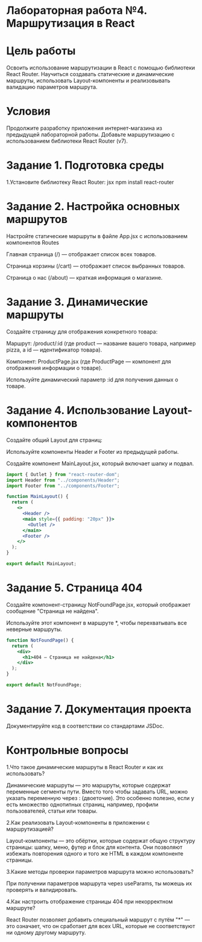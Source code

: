 # Лабораторная работа №4. Маршрутизация в React

# Цель работы

Освоить использование маршрутизации в React с помощью библиотеки React Router. Научиться создавать статические и динамические маршруты, использовать Layout-компоненты и реализовывать валидацию параметров маршрута.

# Условия

Продолжите разработку приложения интернет-магазина из предыдущей лабораторной работы. Добавьте маршрутизацию с использованием библиотеки React Router (v7).

# Задание 1. Подготовка среды

1.Установите библиотеку React Router: jsx npm install react-router

# Задание 2. Настройка основных маршрутов
Настройте статические маршруты в файле App.jsx с использованием компонентов Routes

Главная страница (/) — отображает список всех товаров.

Страница корзины (/cart) — отображает список выбранных товаров.

Страница о нас (/about) — краткая информация о магазине.

# Задание 3. Динамические маршруты
Создайте страницу для отображения конкретного товара:

Маршрут: /product/:id (где product — название вашего товара, например pizza, а id — идентификатор товара).

Компонент: ProductPage.jsx (где ProductPage — компонент для отображения информации о товаре).

Используйте динамический параметр :id для получения данных о товаре.

# Задание 4. Использование Layout-компонентов
Создайте общий Layout для страниц:

Используйте компоненты Header и Footer из предыдущей работы.

Создайте компонент MainLayout.jsx, который включает шапку и подвал.

```jsx
import { Outlet } from "react-router-dom";
import Header from "../components/Header";
import Footer from "../components/Footer";

function MainLayout() {
  return (
    <>
      <Header />
      <main style={{ padding: "20px" }}>
        <Outlet />
      </main>
      <Footer />
    </>
  );
}

export default MainLayout;
```
# Задание 5. Страница 404
Создайте компонент-страницу NotFoundPage.jsx, который отображает сообщение "Страница не найдена".

Используйте этот компонент в маршруте *, чтобы перехватывать все неверные маршруты.

```jsx
function NotFoundPage() {
  return (
    <div>
      <h1>404 — Страница не найдена</h1>
    </div>
  );
}

export default NotFoundPage;
```

# Задание 7. Документация проекта
Документируйте код в соответствии со стандартами JSDoc.

# Контрольные вопросы

1.Что такое динамические маршруты в React Router и как их использовать?

Динамические маршруты — это маршруты, которые содержат переменные сегменты пути. Вместо того чтобы задавать URL,  можно указать переменную через : (двоеточие). Это особенно полезно, если у есть множество однотипных страниц,
например, профили пользователей, статьи или товары.

2.Как реализовать Layout-компоненты в приложении с маршрутизацией?

Layout-компоненты — это обёртки, которые содержат общую структуру страницы: шапку, меню, футер и блок для контента. Они позволяют избежать повторения одного и того же HTML в каждом компоненте страницы.

3.Какие методы проверки параметров маршрута можно использовать?

При получении параметров маршрута через useParams, ты можешь их проверять и валидировать.

4.Как настроить отображение страницы 404 при некорректном маршруте?

React Router позволяет добавить специальный маршрут с путём "*" — это означает, что он сработает для всех URL, которые не соответствуют ни одному другому маршруту.
